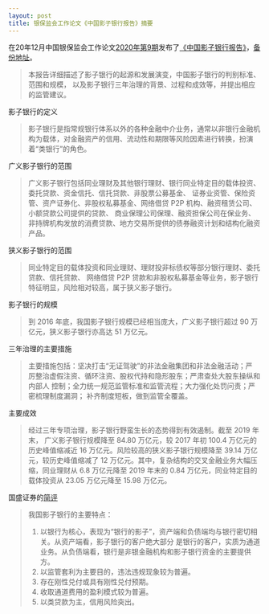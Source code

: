 ```yaml
---
layout: post
title: 银保监会工作论文《中国影子银行报告》摘要
---
```

在20年12月中国银保监会工作论文[2020年第9期](https://www.cbirc.gov.cn/cn/view/pages/ItemDetail.html?docId=947343&itemId=934&generaltype=0)发布了[《中国影子银行报告》](https://www.cbirc.gov.cn/chinese/docfile/2020/500801a0d5764eefb2eb43fc5c50470b.pdf)，[备份地址](/assets/file/中国影子银行报告.pdf)。

> 本报告详细描述了影子银行的起源和发展演变，中国影子银行的判别标准、范围和规模，
> 以及影子银行三年治理的背景、过程和成效等，并提出相应的监管建议。

影子银行的定义

> 影子银行是指常规银行体系以外的各种金融中介业务，通常以非银行金融机构为载体，对金融资产的信用、流动性和期限等风险因素进行转换，扮演着“类银行”的角色。

广义影子银行的范围

> 广义影子银行包括同业理财及其他银行理财、银行同业特定目的载体投资、委托贷款、资金信托、信托贷款、非股票公募基金、
> 证券业资管、保险资管、资产证券化、非股权私募基金、网络借贷 P2P 机构、融资租赁公司、小额贷款公司提供的贷款、
> 商业保理公司保理、融资担保公司在保业务、非持牌机构发放的消费贷款、地方交易所提供的债券融资计划和结构化融资产品。

狭义影子银行的范围

> 同业特定目的载体投资和同业理财、理财投非标债权等部分银行理财、委托贷款、信托贷款、
> 网络借贷 P2P 贷款和非股权私募基金等业务，影子银行特征明显，风险相对较高，属于狭义影子银行。

影子银行的规模

> 到 2016 年底，我国影子银行规模已经相当庞大，广义影子银行超过 90 万亿元，狭义影子银行亦高达 51 万亿元。

三年治理的主要措施

> 主要措施包括：坚决打击“无证驾驶”的非法金融集团和非法金融活动；严
> 厉整治虚假注资、循环注资、股权代持和隐形股东；严肃查处大股东操纵和内部人
> 控制；全力统一规范监管标准和监管流程；大力强化处罚问责；严密梳理制度漏洞；
> 补齐制度短板，做到监管全覆盖。

主要成效

> 经过三年专项治理，影子银行野蛮生长的态势得到有效遏制。截至 2019 年末，
> 广义影子银行规模降至 84.80 万亿元，较 2017 年初 100.4 万亿元的历史峰值缩减近
> 16 万亿元。风险较高的狭义影子银行规模降至 39.14 万亿元，较历史峰值缩减了 12
> 万亿元。其中，复杂结构的交叉金融业务大幅压缩，同业理财从 6.8 万亿元降至 2019
> 年末的 0.84 万亿元，同业特定目的载体投资从 23.05 万亿元降至 15.98 万亿元。


国盛证券的[简评](/assets/file/国盛证券-银保监会《中国影子银行报告》说了什么.pdf)

> 我国影子银行的主要特点：
>
> 1. 以银行为核心，表现为“银行的影子”，资产端和负债端均与银行密切相关。从资产端看，影子银行的客户绝大部分
> 是银行的客户，实质为通道业务。从负债端看，银行是非银金融机构和影子银行资金的主要提供方。
> 2. 以监管套利为主要目的，违法违规现象较为普遍。
> 3. 存在刚性兑付或具有刚性兑付预期。
> 4. 收取通道费用的盈利模式较为普遍。
> 5. 以类贷款为主，信用风险突出。
